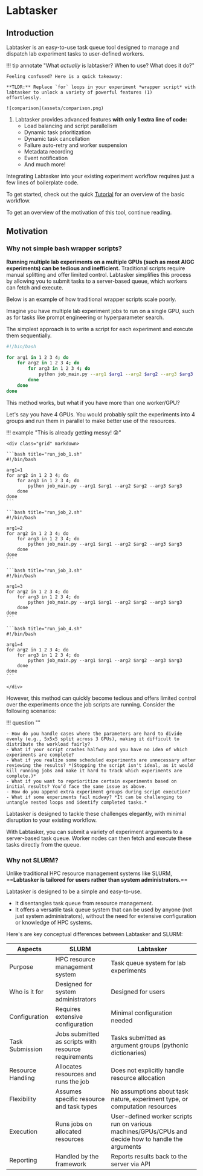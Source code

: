 # Labtasker

## Introduction

Labtasker is an easy-to-use task queue tool designed to manage and dispatch lab experiment tasks to user-defined
workers.

!!! tip annotate "What *actually* is labtasker? When to use? What does it do?"

    Feeling confused? Here is a quick takeaway:

    **TLDR:** Replace `for` loops in your experiment *wrapper script* with labtasker to unlock a variety of powerful features (1)
    effortlessly.

    ![comparison](assets/comparison.png)

1. Labtasker provides advanced features **with only 1 extra line of code:**
    - Load balancing and script parallelism
    - Dynamic task prioritization
    - Dynamic task cancellation
    - Failure auto-retry and worker suspension
    - Metadata recording
    - Event notification
    - And much more!

Integrating Labtasker into your existing experiment workflow requires just a few lines of boilerplate code.

To get started, check out the quick [Tutorial](./guide/basic.md) for an overview of the basic workflow.

To get an overview of the motivation of this tool, continue reading.

## Motivation

### Why not simple bash wrapper scripts?

**Running multiple lab experiments on a multiple GPUs (such as most AIGC experiments) can be tedious and inefficient.** Traditional scripts require manual splitting and offer limited control. Labtasker simplifies this process by allowing you to submit tasks to a server-based queue, which workers can fetch and execute.

Below is an example of how traditional wrapper scripts scale poorly.

Imagine you have multiple lab experiment jobs to run on a single GPU, such as for tasks like prompt engineering or
hyperparameter search.

The simplest approach is to write a script for each experiment and execute them sequentially.

```bash title="run_job.sh"
#!/bin/bash

for arg1 in 1 2 3 4; do
    for arg2 in 1 2 3 4; do
        for arg3 in 1 2 3 4; do
            python job_main.py --arg1 $arg1 --arg2 $arg2 --arg3 $arg3
        done
    done
done
```

This method works, but what if you have more than one worker/GPU?

Let's say you have 4 GPUs. You would probably split the experiments into 4 groups and run them in parallel to make
better use of the resources.

!!! example "This is already getting messy! 😰"

    <div class="grid" markdown>

    ```bash title="run_job_1.sh"
    #!/bin/bash

    arg1=1
    for arg2 in 1 2 3 4; do
        for arg3 in 1 2 3 4; do
            python job_main.py --arg1 $arg1 --arg2 $arg2 --arg3 $arg3
        done
    done
    ```

    ```bash title="run_job_2.sh"
    #!/bin/bash

    arg1=2
    for arg2 in 1 2 3 4; do
        for arg3 in 1 2 3 4; do
            python job_main.py --arg1 $arg1 --arg2 $arg2 --arg3 $arg3
        done
    done
    ```

    ```bash title="run_job_3.sh"
    #!/bin/bash

    arg1=3
    for arg2 in 1 2 3 4; do
        for arg3 in 1 2 3 4; do
            python job_main.py --arg1 $arg1 --arg2 $arg2 --arg3 $arg3
        done
    done
    ```

    ```bash title="run_job_4.sh"
    #!/bin/bash

    arg1=4
    for arg2 in 1 2 3 4; do
        for arg3 in 1 2 3 4; do
            python job_main.py --arg1 $arg1 --arg2 $arg2 --arg3 $arg3
        done
    done
    ```

    </div>

However, this method can quickly become tedious and offers limited control over the experiments once the job scripts are
running. Consider the following scenarios:

!!! question ""

    - How do you handle cases where the parameters are hard to divide evenly (e.g., 5x5x5 split across 3 GPUs), making it difficult to distribute the workload fairly?
    - What if your script crashes halfway and you have no idea of which experiments are complete?
    - What if you realize some scheduled experiments are unnecessary after reviewing the results? *(Stopping the script isn't ideal, as it would kill running jobs and make it hard to track which experiments are complete.)*
    - What if you want to reprioritize certain experiments based on initial results? You’d face the same issue as above.
    - How do you append extra experiment groups during script execution?
    - What if some experiments fail midway? *It can be challenging to untangle nested loops and identify completed tasks.*

Labtasker is designed to tackle these challenges elegantly, with minimal disruption to your existing workflow.

With Labtasker, you can submit a variety of experiment arguments to a server-based task queue. Worker nodes can then
fetch and execute these tasks directly from the queue.

### Why not SLURM?

Unlike traditional HPC resource management systems like SLURM, ==**Labtasker is tailored for users rather than system
administrators.**==

Labtasker is designed to be a simple and easy-to-use.

- It disentangles task queue from resource management.
- It offers a versatile task queue system that can be used by anyone (not just system administrators), without the need
  for extensive configuration or knowledge of HPC systems.

Here's are key conceptual differences between Labtasker and SLURM:

| Aspects           | SLURM                                                | Labtasker                                                                                            |
|-------------------|------------------------------------------------------|------------------------------------------------------------------------------------------------------|
| Purpose           | HPC resource management system                       | Task queue system for lab experiments                                                                |
| Who is it for     | Designed for system administrators                   | Designed for users                                                                                   |
| Configuration     | Requires extensive configuration                     | Minimal configuration needed                                                                         |
| Task Submission   | Jobs submitted as scripts with resource requirements | Tasks submitted as argument groups (pythonic dictionaries)                                           |
| Resource Handling | Allocates resources and runs the job                 | Does not explicitly handle resource allocation                                                       |
| Flexibility       | Assumes specific resource and task types             | No assumptions about task nature, experiment type, or computation resources                          |
| Execution         | Runs jobs on allocated resources                     | User-defined worker scripts run on various machines/GPUs/CPUs and decide how to handle the arguments |
| Reporting         | Handled by the framework                             | Reports results back to the server via API                                                           |
